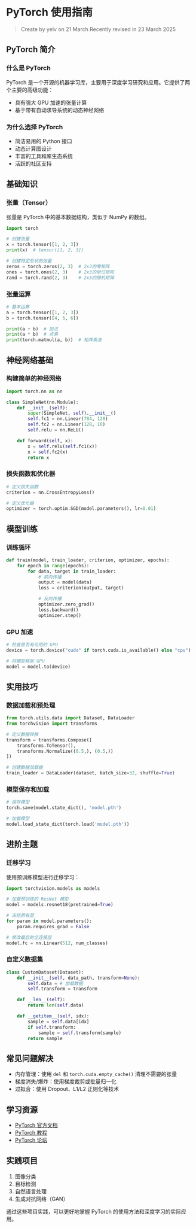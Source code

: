 # PyTorch 使用指南

> Create by yelv on 21 March Recently revised in 23 March 2025

## PyTorch 简介

### 什么是 PyTorch

PyTorch 是一个开源的机器学习库，主要用于深度学习研究和应用。它提供了两个主要的高级功能：

- 具有强大 GPU 加速的张量计算
- 基于带有自动求导系统的动态神经网络

### 为什么选择 PyTorch

- 简洁易用的 Python 接口
- 动态计算图设计
- 丰富的工具和库生态系统
- 活跃的社区支持

## 基础知识

### 张量（Tensor）

张量是 PyTorch 中的基本数据结构，类似于 NumPy 的数组。

```python
import torch

# 创建张量
x = torch.tensor([1, 2, 3])
print(x)  # tensor([1, 2, 3])

# 创建特定形状的张量
zeros = torch.zeros(2, 3)  # 2x3的零矩阵
ones = torch.ones(2, 3)    # 2x3的单位矩阵
rand = torch.rand(2, 3)    # 2x3的随机矩阵
```

### 张量运算

```python
# 基本运算
a = torch.tensor([1, 2, 3])
b = torch.tensor([4, 5, 6])

print(a + b)  # 加法
print(a * b)  # 点乘
print(torch.matmul(a, b))  # 矩阵乘法
```

## 神经网络基础

### 构建简单的神经网络

```python
import torch.nn as nn

class SimpleNet(nn.Module):
    def __init__(self):
        super(SimpleNet, self).__init__()
        self.fc1 = nn.Linear(784, 128)
        self.fc2 = nn.Linear(128, 10)
        self.relu = nn.ReLU()

    def forward(self, x):
        x = self.relu(self.fc1(x))
        x = self.fc2(x)
        return x
```

### 损失函数和优化器

```python
# 定义损失函数
criterion = nn.CrossEntropyLoss()

# 定义优化器
optimizer = torch.optim.SGD(model.parameters(), lr=0.01)
```

## 模型训练

### 训练循环

```python
def train(model, train_loader, criterion, optimizer, epochs):
    for epoch in range(epochs):
        for data, target in train_loader:
            # 前向传播
            output = model(data)
            loss = criterion(output, target)

            # 反向传播
            optimizer.zero_grad()
            loss.backward()
            optimizer.step()
```

### GPU 加速

```python
# 检查是否有可用的 GPU
device = torch.device("cuda" if torch.cuda.is_available() else "cpu")

# 将模型移到 GPU
model = model.to(device)
```

## 实用技巧

### 数据加载和预处理

```python
from torch.utils.data import Dataset, DataLoader
from torchvision import transforms

# 定义数据转换
transform = transforms.Compose([
    transforms.ToTensor(),
    transforms.Normalize((0.5,), (0.5,))
])

# 创建数据加载器
train_loader = DataLoader(dataset, batch_size=32, shuffle=True)
```

### 模型保存和加载

```python
# 保存模型
torch.save(model.state_dict(), 'model.pth')

# 加载模型
model.load_state_dict(torch.load('model.pth'))
```

## 进阶主题

### 迁移学习

使用预训练模型进行迁移学习：

```python
import torchvision.models as models

# 加载预训练的 ResNet 模型
model = models.resnet18(pretrained=True)

# 冻结原有层
for param in model.parameters():
    param.requires_grad = False

# 修改最后的全连接层
model.fc = nn.Linear(512, num_classes)
```

### 自定义数据集

```python
class CustomDataset(Dataset):
    def __init__(self, data_path, transform=None):
        self.data = # 加载数据
        self.transform = transform

    def __len__(self):
        return len(self.data)

    def __getitem__(self, idx):
        sample = self.data[idx]
        if self.transform:
            sample = self.transform(sample)
        return sample
```

## 常见问题解决

- 内存管理：使用 `del` 和 `torch.cuda.empty_cache()` 清理不需要的张量
- 梯度消失/爆炸：使用梯度裁剪或批量归一化
- 过拟合：使用 Dropout、L1/L2 正则化等技术

## 学习资源

- [PyTorch 官方文档](https://pytorch.org/docs/stable/index.html)
- [PyTorch 教程](https://pytorch.org/tutorials/)
- [PyTorch 论坛](https://discuss.pytorch.org/)

## 实践项目

1. 图像分类
2. 目标检测
3. 自然语言处理
4. 生成对抗网络（GAN）

通过这些项目实践，可以更好地掌握 PyTorch 的使用方法和深度学习的实际应用。
